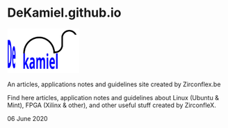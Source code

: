 # DeKamiel.github.io

<img src="Figures/Kamiel_2.svg" alt="Kamiel_2" style="width:33%;" /> 

An articles, applications notes and guidelines site created by Zirconflex.be

Find here articles, application notes and guidelines about Linux (Ubuntu & Mint), FPGA (Xilinx & other), and other useful stuff created by ZirconfleX.

06 June 2020
